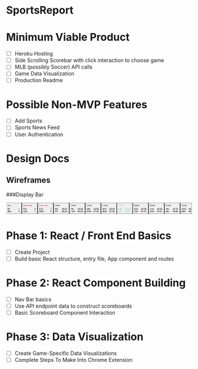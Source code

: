 # SportsReport


# Minimum Viable Product

- [ ] Heroku Hosting
- [ ] Side Scrolling Scorebar with click interaction to choose game
- [ ] MLB (possibly Soccer) API calls
- [ ] Game Data Visualization
- [ ] Production Readme

# Possible Non-MVP Features

- [ ] Add Sports
- [ ] Sports News Feed
- [ ] User Authentication

# Design Docs

## Wireframes

###Display Bar

![bar]

[bar]: ./data/bar.png

# Phase 1: React / Front End Basics

- [ ] Create Project
- [ ] Build basic React structure, entry file, App component and routes

# Phase 2: React Component Building

- [ ] Nav Bar basics
- [ ] Use API endpoint data to construct scoreboards
- [ ] Basic Scoreboard Component Interaction

# Phase 3: Data Visualization

- [ ] Create Game-Specific Data Visualizations
- [ ] Complete Steps To Make Into Chrome Extension 